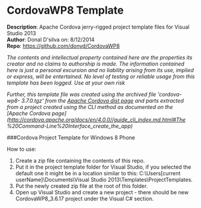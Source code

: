 CordovaWP8 Template
==========
**Description**: Apache Cordova jerry-rigged project template files for Visual 
Studio 2013  
**Author**: Donal D'silva on: 8/12/2014  
**Repo**: https://github.com/donyd/CordovaWP8

_The contents and intellectual property contained here are the properties its creator and no claims to authorship is made. The information contained here is just a personal excursion and no liability arising from its use, implied or express, will be entertained. No level of testing or reliable usage from this template has been logged. Use at your own risk_

_Further, this template file was created using the archived file 'cordova-wp8-
3.7.0.tgz' from the [Apache Cordova dist page](https://www.apache.org/dist/cordova/) and parts extracted from a project 
created using the CLI method as documented on the [Apache Cordova page](http://cordova.apache.org/docs/en/4.0.0//guide_cli_index.md.html#The
%20Command-Line%20Interface_create_the_app)_

###Cordova Project Template for Windows 8 Phone

How to use:
 1. Create a zip file containing the contents of this repo.
 2. Put it in the project template folder for Visual Studio, if you selected the default one it might be in a location similar to this: C:\Users\[current userName]\Documents\Visual Studio 2013\Templates\ProjectTemplates.
 3. Put the newly created zip file at the root of this folder.
 4. Open up Visual Studio and create a new project - there should be new CordovaWP8_3.6.17 project under the Visual C# section.

